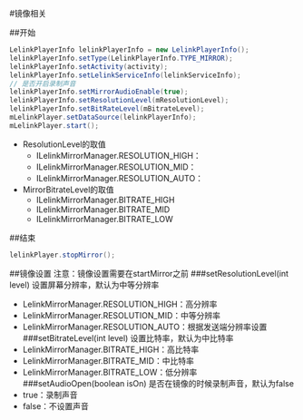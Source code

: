 #镜像相关

##开始
```java
LelinkPlayerInfo lelinkPlayerInfo = new LelinkPlayerInfo();
lelinkPlayerInfo.setType(LelinkPlayerInfo.TYPE_MIRROR);
lelinkPlayerInfo.setActivity(activity);
lelinkPlayerInfo.setLelinkServiceInfo(lelinkServiceInfo);
// 是否开启录制声音
lelinkPlayerInfo.setMirrorAudioEnable(true);
lelinkPlayerInfo.setResolutionLevel(mResolutionLevel);
lelinkPlayerInfo.setBitRateLevel(mBitrateLevel);
mLelinkPlayer.setDataSource(lelinkPlayerInfo);
mLelinkPlayer.start();
```
- ResolutionLevel的取值
    - ILelinkMirrorManager.RESOLUTION_HIGH：
    - ILelinkMirrorManager.RESOLUTION_MID：
    - ILelinkMirrorManager.RESOLUTION_AUTO：
- MirrorBitrateLevel的取值
    - ILelinkMirrorManager.BITRATE_HIGH
    - ILelinkMirrorManager.BITRATE_MID
    - ILelinkMirrorManager.BITRATE_LOW

##结束
```java
lelinkPlayer.stopMirror();
```
##镜像设置
注意：镜像设置需要在startMirror之前
###setResolutionLevel(int level)
设置屏幕分辨率，默认为中等分辨率
- LelinkMirrorManager.RESOLUTION_HIGH：高分辨率
- LelinkMirrorManager.RESOLUTION_MID：中等分辨率
- LelinkMirrorManager.RESOLUTION_AUTO：根据发送端分辨率设置
###setBitrateLevel(int level)
设置比特率，默认为中比特率
- LelinkMirrorManager.BITRATE_HIGH：高比特率
- LelinkMirrorManager.BITRATE_MID：中比特率
- LelinkMirrorManager.BITRATE_LOW：低分辨率
###setAudioOpen(boolean isOn)
是否在镜像的时候录制声音，默认为false
- true：录制声音
- false：不设置声音
